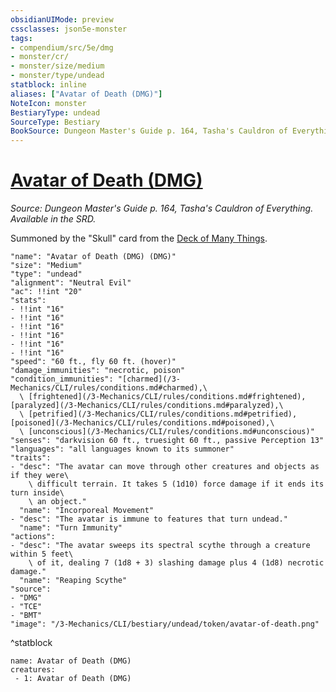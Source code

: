 ```yaml
---
obsidianUIMode: preview
cssclasses: json5e-monster
tags:
- compendium/src/5e/dmg
- monster/cr/
- monster/size/medium
- monster/type/undead
statblock: inline
aliases: ["Avatar of Death (DMG)"]
NoteIcon: monster
BestiaryType: undead
SourceType: Bestiary
BookSource: Dungeon Master's Guide p. 164, Tasha's Cauldron of Everything. Available in the SRD.
---
```

# [Avatar of Death (DMG)](3-Mechanics\CLI\bestiary\undead/avatar-of-death-dmg.md)
*Source: Dungeon Master's Guide p. 164, Tasha's Cauldron of Everything. Available in the SRD.*  

Summoned by the "Skull" card from the [Deck of Many Things](/3-Mechanics/CLI/items/deck-of-many-things.md).

```statblock
"name": "Avatar of Death (DMG) (DMG)"
"size": "Medium"
"type": "undead"
"alignment": "Neutral Evil"
"ac": !!int "20"
"stats":
- !!int "16"
- !!int "16"
- !!int "16"
- !!int "16"
- !!int "16"
- !!int "16"
"speed": "60 ft., fly 60 ft. (hover)"
"damage_immunities": "necrotic, poison"
"condition_immunities": "[charmed](/3-Mechanics/CLI/rules/conditions.md#charmed),\
  \ [frightened](/3-Mechanics/CLI/rules/conditions.md#frightened), [paralyzed](/3-Mechanics/CLI/rules/conditions.md#paralyzed),\
  \ [petrified](/3-Mechanics/CLI/rules/conditions.md#petrified), [poisoned](/3-Mechanics/CLI/rules/conditions.md#poisoned),\
  \ [unconscious](/3-Mechanics/CLI/rules/conditions.md#unconscious)"
"senses": "darkvision 60 ft., truesight 60 ft., passive Perception 13"
"languages": "all languages known to its summoner"
"traits":
- "desc": "The avatar can move through other creatures and objects as if they were\
    \ difficult terrain. It takes 5 (1d10) force damage if it ends its turn inside\
    \ an object."
  "name": "Incorporeal Movement"
- "desc": "The avatar is immune to features that turn undead."
  "name": "Turn Immunity"
"actions":
- "desc": "The avatar sweeps its spectral scythe through a creature within 5 feet\
    \ of it, dealing 7 (1d8 + 3) slashing damage plus 4 (1d8) necrotic damage."
  "name": "Reaping Scythe"
"source":
- "DMG"
- "TCE"
- "BMT"
"image": "/3-Mechanics/CLI/bestiary/undead/token/avatar-of-death.png"
```
^statblock

```encounter-table
name: Avatar of Death (DMG)
creatures:
 - 1: Avatar of Death (DMG)
```